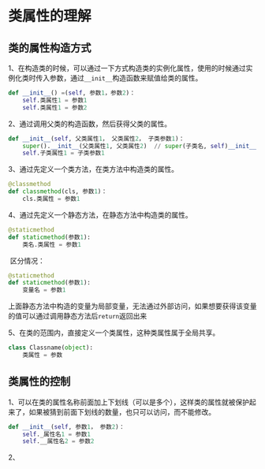 # **类属性的理解**

## 类的属性构造方式

1、在构造类的时候，可以通过一下方式构造类的实例化属性，使用的时候通过实例化类时传入参数，通过`__init__`构造函数来赋值给类的属性。

```python
def __init__() =(self, 参数1，参数2)：
	self.类属性1 = 参数1
	self.类属性1 = 参数2
```



2、通过调用父类的构造函数，然后获得父类的属性。

```python
def __init__(self, 父类属性1， 父类属性2， 子类参数1)：
	super().__init__(父类属性1, 父类属性2)  // super(子类名, self)__init__(父类属性1, 父类属性2)
    self.子类属性1 = 子类参数1
```



3、通过先定义一个类方法，在类方法中构造类的属性。

```python
@classmethod
def classmethod(cls, 参数1)：
	cls.类属性 = 参数1

```



4、通过先定义一个静态方法，在静态方法中构造类的属性。

```python
@staticmethod
def staticmethod(参数1):
    类名.类属性 = 参数1
```

​	区分情况：

```python
@staticmethod
def staticmethod(参数1):
    变量名 = 参数1
```

上面静态方法中构造的变量为局部变量，无法通过外部访问，如果想要获得该变量的值可以通过调用静态方法后`return`返回出来



5、在类的范围内，直接定义一个类属性，这种类属性属于全局共享。

```python
class Classname(object):
    类属性 = 参数
```



## 类属性的控制

1、可以在类的属性名称前面加上下划线（可以是多个），这样类的属性就被保护起来了，如果被猜到前面下划线的数量，也只可以访问，而不能修改。

```python
def __init__(self, 参数1， 参数2)：
	self._属性名1 = 参数1
    self.__属性名2 = 参数2
```



2、